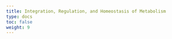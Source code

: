 ```yaml
---
title: Integration, Regulation, and Homeostasis of Metabolism
type: docs
toc: false
weight: 9
---
```


